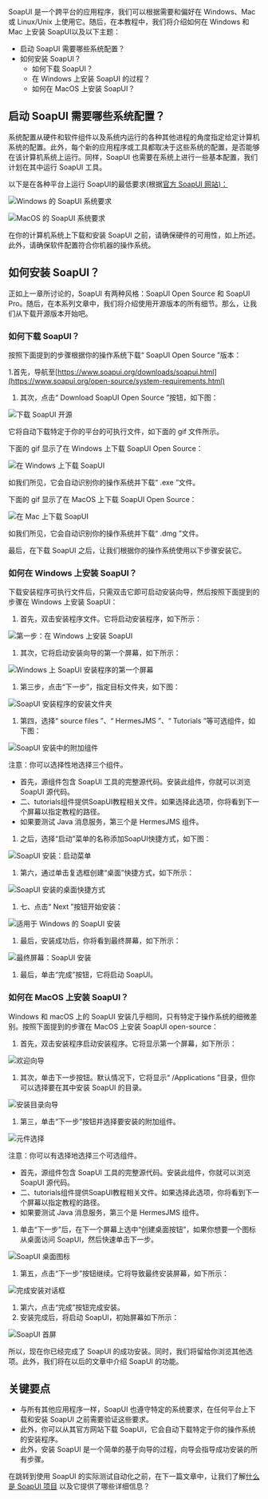 SoapUI 是一个跨平台的应用程序，我们可以根据需要和偏好在 Windows、Mac 或 Linux/Unix 上使用它。随后，在本教程中，我们将介绍如何在 Windows 和 Mac 上安装 SoapUI以及以下主题：

-   启动 SoapUI 需要哪些系统配置？
-   如何安装 SoapUI？
    -   如何下载 SoapUI？
    -   在 Windows 上安装 SoapUI 的过程？
    -   如何在 MacOS 上安装 SoapUI？

## 启动 SoapUI 需要哪些系统配置？

系统配置从硬件和软件组件以及系统内运行的各种其他进程的角度指定给定计算机系统的配置。此外，每个新的应用程序或工具都取决于这些系统的配置，是否能够在该计算机系统上运行。同样，SoapUI 也需要在系统上进行一些基本配置，我们计划在其中运行 SoapUI 工具。

以下是在各种平台上运行 SoapUI的最低要求(根据[官方 SoapUI 网站)：](https://www.soapui.org/open-source/system-requirements.html)

![Windows 的 SoapUI 系统要求](https://www.toolsqa.com/gallery/SoapUI/1.SoapUI%20System%20requirements%20for%20Windows.png)

![MacOS 的 SoapUI 系统要求](https://www.toolsqa.com/gallery/SoapUI/2.SoapUI%20system%20requirements%20for%20MacOS.png)

在你的计算机系统上下载和安装 SoapUI 之前，请确保硬件的可用性，如上所述。此外，请确保软件配置符合你机器的操作系统。

## 如何安装 SoapUI？

正如上一章所讨论的，SoapUI 有两种风格：SoapUI Open Source 和 SoapUI Pro。随后，在本系列文章中，我们将介绍使用开源版本的所有细节。那么，让我们从下载开源版本开始吧。

### 如何下载 SoapUI？

按照下面提到的步骤根据你的操作系统下载“ SoapUI Open Source ”版本：

1.首先，导航至[https://www.soapui.org/downloads/soapui.html](https://www.soapui.org/open-source/system-requirements.html)

1.  其次，点击“ Download SoapUI Open Source ”按钮，如下图：

![下载 SoapUI 开源](https://www.toolsqa.com/gallery/SoapUI/3.Download%20SoapUI%20Opensource.png)

它将自动下载特定于你的平台的可执行文件，如下面的 gif 文件所示。

下面的 gif 显示了在 Windows 上下载 SoapUI Open Source：

![在 Windows 上下载 SoapUI](https://www.toolsqa.com/gallery/SoapUI/4.Download%20SoapUI%20on%20Windows.gif)

如我们所见，它会自动识别你的操作系统并下载“ .exe ”文件。

下面的 gif 显示了在 MacOS 上下载 SoapUI Open Source：

![在 Mac 上下载 SoapUI](https://www.toolsqa.com/gallery/SoapUI/5.Downloading%20SoapUI%20on%20Mac.gif)

如我们所见，它会自动识别你的操作系统并下载“ .dmg ”文件。

最后，在下载 SoapUI 之后，让我们根据你的操作系统使用以下步骤安装它。

### 如何在 Windows 上安装 SoapUI？

下载安装程序可执行文件后，只需双击它即可启动安装向导，然后按照下面提到的步骤在 Windows 上安装 SoapUI：

1.  首先，双击安装程序文件。它将启动安装程序，如下所示：

![第一步：在 Windows 上安装 SoapUI](https://www.toolsqa.com/gallery/SoapUI/6.Step1%20Installing%20SoapUI%20on%20Windows.png)

1.  其次，它将启动安装向导的第一个屏幕，如下所示：

![Windows 上 SoapUI 安装程序的第一个屏幕](https://www.toolsqa.com/gallery/SoapUI/7.First%20screen%20of%20SoapUI%20Installer%20on%20Windows.png)

1.  第三步，点击“下一步”，指定目标文件夹，如下图：

![SoapUI 安装程序的安装文件夹](https://www.toolsqa.com/gallery/SoapUI/8.Installation%20folder%20for%20SoapUI%20installer.png)

1.  第四，选择“ source files ”、“ HermesJMS ”、“ Tutorials ”等可选组件，如下图：

![SoapUI 安装中的附加组件](https://www.toolsqa.com/gallery/SoapUI/9.Additional%20components%20in%20SoapUI%20installation.png)

注意：你可以选择性地选择三个组件。

-   首先，源组件包含 SoapUI 工具的完整源代码。安装此组件，你就可以浏览 SoapUI 源代码。
-   二、tutorials组件提供SoapUI教程相关文件。如果选择此选项，你将看到下一个屏幕以指定教程的路径。
-   如果要测试 Java 消息服务，第三个是 HermesJMS 组件。

1.  之后，选择“启动”菜单的名称添加SoapUI快捷方式，如下图：

![SoapUI 安装：启动菜单](https://www.toolsqa.com/gallery/SoapUI/10.SoapUI%20installation%20Startup%20menu.png)

1.  第六，通过单击复选框创建“桌面”快捷方式，如下所示：

![SoapUI 安装的桌面快捷方式](https://www.toolsqa.com/gallery/SoapUI/11.Desktop%20shortcut%20for%20SoapUI%20installation.png)

1.  七、点击“ Next ”按钮开始安装：

![适用于 Windows 的 SoapUI 安装](https://www.toolsqa.com/gallery/SoapUI/12.SoapUI%20installation%20for%20Windows.png)

1.  最后，安装成功后，你将看到最终屏幕，如下所示：

![最终屏幕：SoapUI 安装](https://www.toolsqa.com/gallery/SoapUI/13.Final%20Screen%20SoapUI%20Installation.jpg)

1.  最后，单击“完成”按钮，它将启动 SoapUI。

### 如何在 MacOS 上安装 SoapUI？

Windows 和 macOS 上的 SoapUI 安装几乎相同，只有特定于操作系统的细微差别。按照下面提到的步骤在 MacOS 上安装 SoapUI open-source：

1.  首先，双击安装程序启动安装程序。它将显示第一个屏幕，如下所示：

![欢迎向导](https://www.toolsqa.com/gallery/SoapUI/14.Welcome%20Wizard.png)

1.  其次，单击下一步按钮。默认情况下，它将显示“ /Applications ”目录，但你可以选择要在其中安装 SoapUI 的目录。

![安装目录向导](https://www.toolsqa.com/gallery/SoapUI/15.Installation%20Directory%20Wizard.png)

1.  第三，单击“下一步”按钮并选择要安装的附加组件。

![元件选择](https://www.toolsqa.com/gallery/SoapUI/16.Component%20Selection.png)

注意：你可以有选择地选择三个可选组件。

-   首先，源组件包含 SoapUI 工具的完整源代码。安装此组件，你就可以浏览 SoapUI 源代码。
-   二、tutorials组件提供SoapUI教程相关文件。如果选择此选项，你将看到下一个屏幕以指定教程的路径。
-   如果要测试 Java 消息服务，第三个是 HermesJMS 组件。

1.  单击“下一步”后，在下一个屏幕上选中“创建桌面按钮”，如果你想要一个图标从桌面访问 SoapUI，然后快速单击下一步。

![SoapUI 桌面图标](https://www.toolsqa.com/gallery/SoapUI/17.SoapUI%20Desktop%20Icon.png)

1.  第五，点击“下一步”按钮继续。它将导致最终安装屏幕，如下所示：

![完成安装对话框](https://www.toolsqa.com/gallery/SoapUI/18.Completion%20of%20Installation%20Dialogue%20Box.png)

1.  第六，点击“完成”按钮完成安装。
2.  安装完成后，将启动 SoapUI，初始屏幕如下所示：

![SoapUI 首屏](https://www.toolsqa.com/gallery/SoapUI/19.SoapUI%20First%20Screen.png)

所以，现在你已经完成了 SoapUI 的成功安装。同时，我们将留给你浏览其他选项。此外，我们将在以后的文章中介绍 SoapUI 的功能。

## 关键要点

-   与所有其他应用程序一样，SoapUI 也遵守特定的系统要求，在任何平台上下载和安装 SoapUI 之前需要验证这些要求。
-   此外，你可以从其官方网站下载 SoapUI，它会自动下载特定于你的操作系统的安装程序。
-   此外，安装 SoapUI 是一个简单的基于向导的过程，向导会指导成功安装的所有步骤。

在跳转到使用 SoapUI 的实际测试自动化之前，在下一篇文章中，让我们了解[什么是 SoapUI 项目](https://www.toolsqa.com/soapui/soapui-project/) 以及它提供了哪些详细信息？